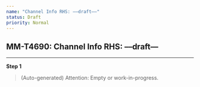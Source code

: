 ```yaml
---
name: "Channel Info RHS: ––draft––"
status: Draft
priority: Normal
---
```


## MM-T4690: Channel Info RHS: ––draft––

---

**Step 1**

> (Auto-generated) Attention: Empty or work-in-progress.
